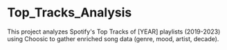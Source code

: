 # Top_Tracks_Analysis
This project analyzes Spotify's Top Tracks of [YEAR] playlists (2019-2023) using Choosic to gather enriched song data (genre, mood, artist, decade).
